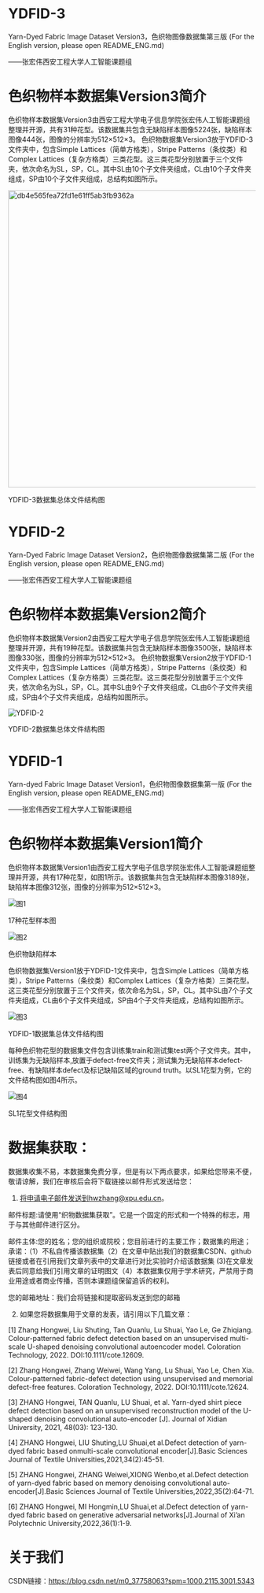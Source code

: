# YDFID-3
Yarn-Dyed Fabric Image Dataset Version3，色织物图像数据集第三版 (For the English version, please open README_ENG.md)

——张宏伟西安工程大学人工智能课题组

# 色织物样本数据集Version3简介

色织物样本数据集Version3由西安工程大学电子信息学院张宏伟人工智能课题组整理并开源，共有31种花型。该数据集共包含无缺陷样本图像5224张，缺陷样本图像444张，图像的分辨率为512×512×3。
色织物数据集Version3放于YDFID-3文件夹中，包含Simple Lattices（简单方格类），Stripe Patterns（条纹类）和Complex Lattices（复杂方格类）三类花型。这三类花型分别放置于三个文件夹，依次命名为SL，SP，CL。其中SL由10个子文件夹组成，CL由10个子文件夹组成，SP由10个子文件夹组成，总结构如图所示。

<img width="604" alt="db4e565fea72fd1e61ff5ab3fb9362a" src="https://github.com/ZHW-AI/YDFID-1/assets/86339216/d439407a-a1a5-4b6d-a7bc-f452424f864e">



YDFID-3数据集总体文件结构图


# YDFID-2
Yarn-Dyed Fabric Image Dataset Version2，色织物图像数据集第二版 (For the English version, please open README_ENG.md)

——张宏伟西安工程大学人工智能课题组

# 色织物样本数据集Version2简介

色织物样本数据集Version2由西安工程大学电子信息学院张宏伟人工智能课题组整理并开源，共有19种花型。该数据集共包含无缺陷样本图像3500张，缺陷样本图像330张，图像的分辨率为512×512×3。
色织物数据集Version2放于YDFID-1文件夹中，包含Simple Lattices（简单方格类），Stripe Patterns（条纹类）和Complex Lattices（复杂方格类）三类花型。这三类花型分别放置于三个文件夹，依次命名为SL，SP，CL。其中SL由9个子文件夹组成，CL由6个子文件夹组成，SP由4个子文件夹组成，总结构如图所示。

![YDFID-2](https://user-images.githubusercontent.com/86339216/175951521-8f55361c-eaaf-4c5d-acd1-3d8ba33a4f87.png)

YDFID-2数据集总体文件结构图


# YDFID-1
Yarn-dyed Fabric Image Dataset Version1，色织物图像数据集第一版 (For the English version, please open README_ENG.md)

——张宏伟西安工程大学人工智能课题组

# 色织物样本数据集Version1简介

色织物样本数据集Version1由西安工程大学电子信息学院张宏伟人工智能课题组整理并开源，共有17种花型，如图1所示。该数据集共包含无缺陷样本图像3189张，缺陷样本图像312张，图像的分辨率为512×512×3。

![图1](https://user-images.githubusercontent.com/86339216/123066362-92c13e00-d442-11eb-9dcd-b021d7dc9b55.jpg)

17种花型样本图

![图2](https://user-images.githubusercontent.com/86339216/123066678-dfa51480-d442-11eb-9e6d-bec3d2baf43f.jpg)

色织物缺陷样本

色织物数据集Version1放于YDFID-1文件夹中，包含Simple Lattices（简单方格类），Stripe Patterns（条纹类）和Complex Lattices（复杂方格类）三类花型。这三类花型分别放置于三个文件夹，依次命名为SL，SP，CL。其中SL由7个子文件夹组成，CL由6个子文件夹组成，SP由4个子文件夹组成，总结构如图所示。

![图3](https://user-images.githubusercontent.com/86339216/123086029-85fa1580-d455-11eb-94fc-f153e370d535.jpg)

YDFID-1数据集总体文件结构图

每种色织物花型的数据集文件包含训练集train和测试集test两个子文件夹。其中，训练集为无缺陷样本,放置于defect-free文件夹；测试集为无缺陷样本defect-free、有缺陷样本defect及标记缺陷区域的ground truth。以SL1花型为例，它的文件结构图如图4所示。

![图4](https://user-images.githubusercontent.com/86339216/123067333-7a055800-d443-11eb-834f-d0621078927f.jpg)

SL1花型文件结构图

# 数据集获取：

数据集收集不易，本数据集免费分享，但是有以下两点要求，如果给您带来不便，敬请谅解，我们在审核后会将下载链接以邮件形式发送给您：

1. 将申请电子邮件发送到hwzhang@xpu.edu.cn。

邮件标题:请使用“织物数据集获取”。它是一个固定的形式和一个特殊的标志，用于与其他邮件进行区分。

邮件主体:您的姓名；您的组织或院校；您目前进行的主要工作；数据集的用途；承诺：（1）不私自传播该数据集（2）在文章中贴出我们的数据集CSDN、github链接或者在引用我们文章列表中的文章进行对比实验时介绍该数据集 (3)在文章发表后同意给我们引用文章的证明图文（4）本数据集仅用于学术研究，严禁用于商业用途或者商业传播，否则本课题组保留追诉的权利。

您的邮箱地址：我们会将链接和提取密码发送到您的邮箱

2. 如果您将数据集用于文章的发表，请引用以下几篇文章：

[1] Zhang Hongwei, Liu Shuting, Tan Quanlu, Lu Shuai, Yao Le, Ge Zhiqiang. Colour-patterned fabric defect detection based on an unsupervised multi-scale U-shaped denoising convolutional autoencoder model. Coloration Technology, 2022. DOI:10.1111/cote.12609.

[2] Zhang Hongwei, Zhang Weiwei, Wang Yang, Lu Shuai, Yao Le, Chen Xia. Colour-patterned fabric-defect detection using unsupervised and memorial defect-free features. Coloration Technology, 2022. DOI:10.1111/cote.12624.

[3] ZHANG Hongwei, TAN Quanlu, LU Shuai, et al. Yarn-dyed shirt piece defect detection based on an unsupervised reconstruction model of the U-shaped denoising convolutional auto-encoder [J]. Journal of Xidian University, 2021, 48(03): 123-130.

[4] ZHANG Hongwei, LIU Shuting,LU Shuai,et al.Defect detection of yarn-dyed fabric based onmulti-scale convolutional encoder[J].Basic Sciences Journal of Textile Universities,2021,34(2):45-51.

[5] ZHANG Hongwei, ZHANG Weiwei,XIONG Wenbo,et al.Defect detection of yarn-dyed fabric based on memory denoising convolutional auto-encoder[J].Basic Sciences Journal of Textile Universities,2022,35(2):64-71.

[6] ZHANG Hongwei, MI Hongmin,LU Shuai,et al.Defect detection of yarn-dyed fabric based on generative adversarial networks[J].Journal of Xi’an Polytechnic University,2022,36(1):1-9.

# 关于我们

CSDN链接：https://blog.csdn.net/m0_37758063?spm=1000.2115.3001.5343
